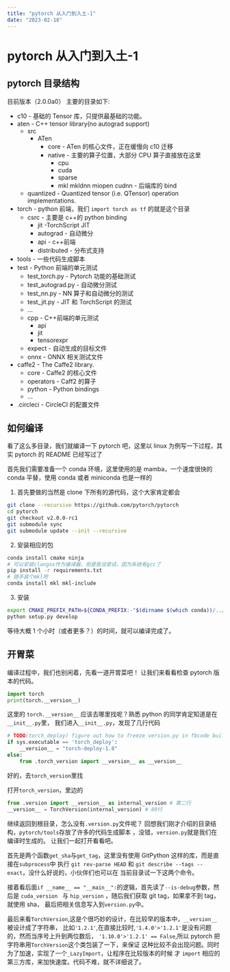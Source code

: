 ```yaml
---
title: "pytorch 从入门到入土-1"
date: "2023-02-18"
---
```


# pytorch 从入门到入土-1

## pytorch 目录结构

目前版本（2.0.0a0）
主要的目录如下:

- c10 - 基础的 Tensor 库，只提供最基础的功能。
- aten - C++ tensor library(no autograd support)
  - src
    - ATen
      - core - ATen 的核心文件，正在缓慢向 c10 迁移
      - native - 主要的算子位置，大部分 CPU 算子直接放在这里
        - cpu
        - cuda
        - sparse
        - mkl mkldnn miopen cudnn - 后端库的 bind
  - quantized - Quantized tensor (i.e. QTensor) operation implementations.
- torch - python 前端，我们 `import torch as tf` 的就是这个目录
  - csrc - 主要是 c++的 python binding
    - jit -TorchScript JIT
    - autograd - 自动微分
    - api - c++前端
    - distributed - 分布式支持
- tools - 一些代码生成脚本
- test - Python 前端的单元测试
  - test_torch.py - Pytorch 功能的基础测试
  - test_autograd.py - 自动微分测试
  - test_nn.py - NN 算子和自动微分的测试
  - test_jit.py - JIT 和 TorchScript 的测试
  - ...
  - cpp - C++前端的单元测试
    - api
    - jit
    - tensorexpr
  - expect - 自动生成的目标文件
  - onnx - ONNX 相关测试文件
- caffe2 - The Caffe2 library.
  - core - Caffe2 的核心文件
  - operators - Caff2 的算子
  - python - Python bindings
  - ...
- .circleci - CircleCI 的配置文件

## 如何编译

看了这么多目录，我们就编译一下 pytorch 吧，这里以 linux 为例写一下过程，其实 pytorch 的 README 已经写过了

首先我们需要准备一个 conda 环境，这里使用的是 mamba，一个速度很快的 conda 平替，使用 conda 或者 miniconda 也是一样的

1. 首先要做的当然是 clone 下所有的源代码，这个大家肯定都会

```bash
git clone --recursive https://github.com/pytorch/pytorch
cd pytorch
git checkout v2.0.0-rc1
git submodule sync
git submodule update --init --recursive
```

2. 安装相应的包

```bash
conda install cmake ninja
# 可以安装clangxx作为编译器，但是我没尝试，因为系统有gcc了
pip install -r requirements.txt
# 随手装个mkl吧
conda install mkl mkl-include
```

3. 安装

```bash
export CMAKE_PREFIX_PATH=${CONDA_PREFIX:-"$(dirname $(which conda))/../"}
python setup.py develop
```

等待大概 1 个小时（或者更多？）的时间，就可以编译完成了。

## 开胃菜

编译过程中，我们也别闲着，先看一道开胃菜吧！
让我们来看看检查 pytorch 版本的代码。

```python
import torch
print(torch.__version__)
```

这里的 `torch.__version__` 应该去哪里找呢？熟悉 python 的同学肯定知道是在`__init__.py`里，
我们进入`__init__.py`，发现了几行代码

```python
# TODO(torch_deploy) figure out how to freeze version.py in fbcode build
if sys.executable == 'torch_deploy':
    __version__ = "torch-deploy-1.8"
else:
    from .torch_version import __version__ as __version__
```

好的，去`torch_version`里找

打开`torch_version`，里边的

```python
from .version import __version__ as internal_version # 第二行
__version__ = TorchVersion(internal_version) # 89行
```

继续返回到根目录，怎么没有`.version.py`文件呢？
回想我们刚才介绍的目录结构，`pytorch/tools`存放了许多的代码生成脚本
，没错，`version.py`就是我们在编译时生成的。 让我们一起打开看看吧。

首先是两个函数`get_sha`与`get_tag`，这里没有使用 GitPython 这样的库，而是直接在`subprocess`中
执行 `git rev-parse HEAD` 和 `git describe --tags --exact`，没什么好说的，小伙伴们也可以在
当前目录试一下这两个命令。

接着看后面`if __name__ == "__main__":`的逻辑，首先读了`--is-debug`参数，然后是
`cuda_version ` 与 `hip_version` ，随后我们获取 git tag，如果拿不到 tag，就使用 sha，
最后把相关信息写入到`version.py`中。

最后来看`TorchVersion`,这是个很巧妙的设计，在比较早的版本中，`__version__`被设计成了字符串，
比如`'1.2.1'`,在直接比较时,`'1.4.0'>'1.2.1'`是没有问题的，然而当序号上升到两位数后，
`'1.10.0'>'1.2.1' == False`,所以 pytorch 把字符串用`TorchVersion`这个类包装了一下，来保证
这种比较不会出现问题。同时为了加速，实现了一个`_LazyImport`，让程序在比较版本的时候
才 `import` 相应的第三方库，来加快速度。代码不难，就不详细说了。
